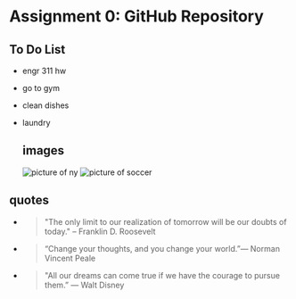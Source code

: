 # Assignment 0: GitHub Repository

## To Do List
- engr 311 hw
- go to gym
- clean dishes
- laundry

  ## images
  ![picture of ny](file:///C:/Users/nsinc/Downloads/cosmos.jpg)
  ![picture of soccer](https://www.google.com/url?sa=i&url=https%3A%2F%2Fwww.goal.com%2Fen-us%2Fnews%2Fhow-to-draw-soccer-ball-step-by-step-guide%2Fblt91de0f2f663a8ff7&psig=AOvVaw2hUyXsvHxv9Px76fLF0K82&ust=1694789520928000&source=images&cd=vfe&opi=89978449&ved=0CA8QjRxqFwoTCLDowo-tqoEDFQAAAAAdAAAAABAD)

## quotes
* > "The only limit to our realization of tomorrow will be our doubts of today." – Franklin D. Roosevelt
* > “Change your thoughts, and you change your world.”— Norman Vincent Peale
* > "All our dreams can come true if we have the courage to pursue them.” — Walt Disney

